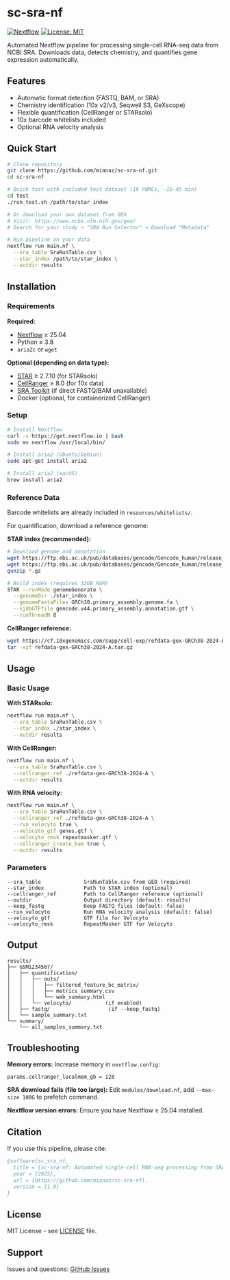 # sc-sra-nf

[![Nextflow](https://img.shields.io/badge/nextflow-%E2%89%A525.04-blue.svg)](https://www.nextflow.io/)
[![License: MIT](https://img.shields.io/badge/License-MIT-yellow.svg)](https://opensource.org/licenses/MIT)

Automated Nextflow pipeline for processing single-cell RNA-seq data from NCBI SRA. Downloads data, detects chemistry, and quantifies gene expression automatically.

## Features

- Automatic format detection (FASTQ, BAM, or SRA)
- Chemistry identification (10x v2/v3, Seqwell S3, GeXscope)
- Flexible quantification (CellRanger or STARsolo)
- 10x barcode whitelists included
- Optional RNA velocity analysis

## Quick Start

```bash
# Clone repository
git clone https://github.com/mianaz/sc-sra-nf.git
cd sc-sra-nf

# Quick test with included test dataset (1k PBMCs, ~15-45 min)
cd test
./run_test.sh /path/to/star_index

# Or download your own dataset from GEO
# Visit: https://www.ncbi.nlm.nih.gov/geo/
# Search for your study → "SRA Run Selector" → Download "Metadata"

# Run pipeline on your data
nextflow run main.nf \
  --sra_table SraRunTable.csv \
  --star_index /path/to/star_index \
  --outdir results
```

## Installation

### Requirements

**Required:**
- [Nextflow](https://www.nextflow.io/) ≥ 25.04
- Python ≥ 3.8
- `aria2c` or `wget`

**Optional (depending on data type):**
- [STAR](https://github.com/alexdobin/STAR) ≥ 2.7.10 (for STARsolo)
- [CellRanger](https://support.10xgenomics.com/single-cell-gene-expression/software/pipelines/latest/what-is-cell-ranger) ≥ 8.0 (for 10x data)
- [SRA Toolkit](https://github.com/ncbi/sra-tools) (if direct FASTQ/BAM unavailable)
- Docker (optional, for containerized CellRanger)

### Setup

```bash
# Install Nextflow
curl -s https://get.nextflow.io | bash
sudo mv nextflow /usr/local/bin/

# Install aria2 (Ubuntu/Debian)
sudo apt-get install aria2

# Install aria2 (macOS)
brew install aria2
```

### Reference Data

Barcode whitelists are already included in `resources/whitelists/`.

For quantification, download a reference genome:

**STAR index (recommended):**
```bash
# Download genome and annotation
wget https://ftp.ebi.ac.uk/pub/databases/gencode/Gencode_human/release_44/GRCh38.primary_assembly.genome.fa.gz
wget https://ftp.ebi.ac.uk/pub/databases/gencode/Gencode_human/release_44/gencode.v44.primary_assembly.annotation.gtf.gz
gunzip *.gz

# Build index (requires 32GB RAM)
STAR --runMode genomeGenerate \
  --genomeDir ./star_index \
  --genomeFastaFiles GRCh38.primary_assembly.genome.fa \
  --sjdbGTFfile gencode.v44.primary_assembly.annotation.gtf \
  --runThreadN 8
```

**CellRanger reference:**
```bash
wget https://cf.10xgenomics.com/supp/cell-exp/refdata-gex-GRCh38-2024-A.tar.gz
tar -xzf refdata-gex-GRCh38-2024-A.tar.gz
```

## Usage

### Basic Usage

**With STARsolo:**
```bash
nextflow run main.nf \
  --sra_table SraRunTable.csv \
  --star_index ./star_index \
  --outdir results
```

**With CellRanger:**
```bash
nextflow run main.nf \
  --sra_table SraRunTable.csv \
  --cellranger_ref ./refdata-gex-GRCh38-2024-A \
  --outdir results
```

**With RNA velocity:**
```bash
nextflow run main.nf \
  --sra_table SraRunTable.csv \
  --cellranger_ref ./refdata-gex-GRCh38-2024-A \
  --run_velocyto true \
  --velocyto_gtf genes.gtf \
  --velocyto_rmsk repeatmasker.gtf \
  --cellranger_create_bam true \
  --outdir results
```

### Parameters

```nextflow
--sra_table              SraRunTable.csv from GEO (required)
--star_index             Path to STAR index (optional)
--cellranger_ref         Path to CellRanger reference (optional)
--outdir                 Output directory (default: results)
--keep_fastq             Keep FASTQ files (default: false)
--run_velocyto           Run RNA velocity analysis (default: false)
--velocyto_gtf           GTF file for Velocyto
--velocyto_rmsk          RepeatMasker GTF for Velocyto
```

## Output

```
results/
├── GSM1234567/
│   ├── quantification/
│   │   ├── outs/
│   │   │   ├── filtered_feature_bc_matrix/
│   │   │   ├── metrics_summary.csv
│   │   │   └── web_summary.html
│   │   └── velocyto/           (if enabled)
│   ├── fastq/                   (if --keep_fastq)
│   └── sample_summary.txt
└── summary/
    └── all_samples_summary.txt
```

## Troubleshooting

**Memory errors:**
Increase memory in `nextflow.config`:
```nextflow
params.cellranger_localmem_gb = 128
```

**SRA download fails (file too large):**
Edit `modules/download.nf`, add `--max-size 100G` to prefetch command.

**Nextflow version errors:**
Ensure you have Nextflow ≥ 25.04 installed.

## Citation

If you use this pipeline, please cite:

```bibtex
@software{sc_sra_nf,
  title = {sc-sra-nf: Automated single-cell RNA-seq processing from SRA},
  year = {2025},
  url = {https://github.com/mianaz/sc-sra-nf},
  version = {1.0}
}
```

## License

MIT License - see [LICENSE](LICENSE) file.

## Support

Issues and questions: [GitHub Issues](https://github.com/mianaz/sc-sra-nf/issues)

